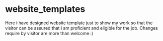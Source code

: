 # website_templates
Here i have designed website template just to show my work so that the visitor can be assured that i am proficient and eligible for the job. Changes require by visitor are more than welcome :)
